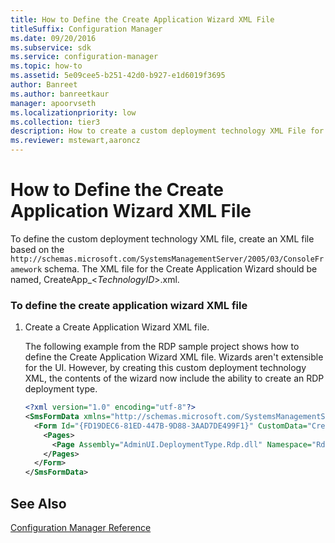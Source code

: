```yaml
---
title: How to Define the Create Application Wizard XML File
titleSuffix: Configuration Manager
ms.date: 09/20/2016
ms.subservice: sdk
ms.service: configuration-manager
ms.topic: how-to
ms.assetid: 5e09cee5-b251-42d0-b927-e1d6019f3695
author: Banreet
ms.author: banreetkaur
manager: apoorvseth
ms.localizationpriority: low
ms.collection: tier3
description: How to create a custom deployment technology XML File for the Create Application Wizard/.
ms.reviewer: mstewart,aaroncz 
---
```

# How to Define the Create Application Wizard XML File
To define the custom deployment technology XML file, create an XML file based on the `http://schemas.microsoft.com/SystemsManagementServer/2005/03/ConsoleFramework` schema. The XML file for the Create Application Wizard should be named, CreateApp_\<*TechnologyID*>.xml.  

### To define the create application wizard XML file  

1.  Create a Create Application Wizard XML file.  

     The following example from the RDP sample project shows how to define the Create Application Wizard XML file. Wizards aren't extensible for the UI.  However, by creating this custom deployment technology XML, the contents of the wizard now include the ability to create an RDP deployment type.  

    ```xml
    <?xml version="1.0" encoding="utf-8"?>  
    <SmsFormData xmlns="http://schemas.microsoft.com/SystemsManagementServer/2005/03/ConsoleFramework" FormatVersion="1">  
      <Form Id="{FD19DEC6-81ED-447B-9D88-3AAD7DE499F1}" CustomData="CreateApp" FormType="PropertySheet" ForceRefresh="true">  
        <Pages>  
          <Page Assembly="AdminUI.DeploymentType.Rdp.dll" Namespace="RdpTechnology.AdminConsole" VendorId="Partner Company Name" Id="{6802BC91-30EF-49A5-80F6-D4902CD5181C}" Type="RdpDeploymentTechnologyPageControl" />  
        </Pages>  
      </Form>  
    </SmsFormData>  
    ```  

## See Also  
 [Configuration Manager Reference](../../develop/reference/configuration-manager-reference.md)
